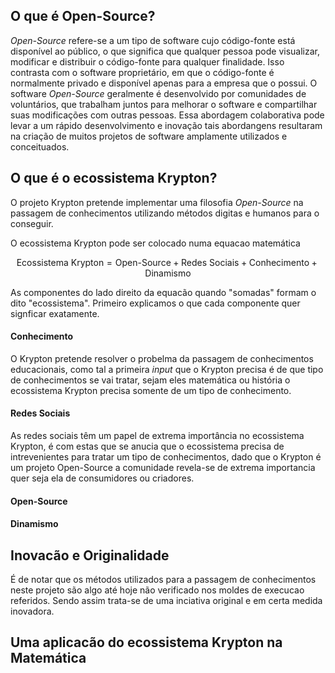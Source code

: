 ## O que é Open-Source?

*Open-Source* refere-se a um tipo de software cujo código-fonte está disponível ao público, o que significa que qualquer pessoa pode visualizar, modificar e distribuir o código-fonte para qualquer finalidade. Isso contrasta com o software proprietário, em que o código-fonte é normalmente privado e disponível apenas para a empresa que o possui.
O software *Open-Source* geralmente é desenvolvido por comunidades de voluntários, que trabalham juntos para melhorar o software e compartilhar suas modificações com outras pessoas. Essa abordagem colaborativa pode levar a um rápido desenvolvimento e inovação tais abordangens resultaram na criação de muitos projetos de software amplamente utilizados e conceituados.

## O que é o ecossistema Krypton?

O projeto Krypton pretende implementar uma filosofia *Open-Source* na passagem de conhecimentos utilizando métodos digitas e humanos para o conseguir.

O ecossistema Krypton pode ser colocado numa equacao matemática

$$\text{Ecossistema Krypton} = \text{Open-Source} + \text{Redes Sociais} + \text{Conhecimento} + \text{Dinamismo} $$

As componentes do lado direito da equacão quando "somadas" formam o dito "ecossistema".
Primeiro explicamos o que cada componente quer signficar exatamente.

#### Conhecimento

O Krypton pretende resolver o probelma da passagem de conhecimentos educacionais, como tal a primeira *input* que o Krypton precisa é de que tipo de conhecimentos se vai tratar, sejam eles matemática ou história o ecossistema Krypton precisa somente de um tipo de conhecimento.

#### Redes Sociais

As redes sociais têm um papel de extrema importância no ecossistema Krypton, é com estas que se anucia que o ecossistema precisa de intrevenientes para tratar um tipo de conhecimentos, dado que o Krypton é um projeto Open-Source a comunidade revela-se de extrema importancia quer seja ela de consumidores ou criadores.

#### Open-Source

#### Dinamismo


## Inovacão e Originalidade

É de notar que os métodos utilizados para a passagem de conhecimentos neste projeto são algo até hoje não verificado nos moldes de execucao referidos.
Sendo assim trata-se de uma inciativa original e em certa medida inovadora. 

## Uma aplicacão do ecossistema Krypton na Matemática